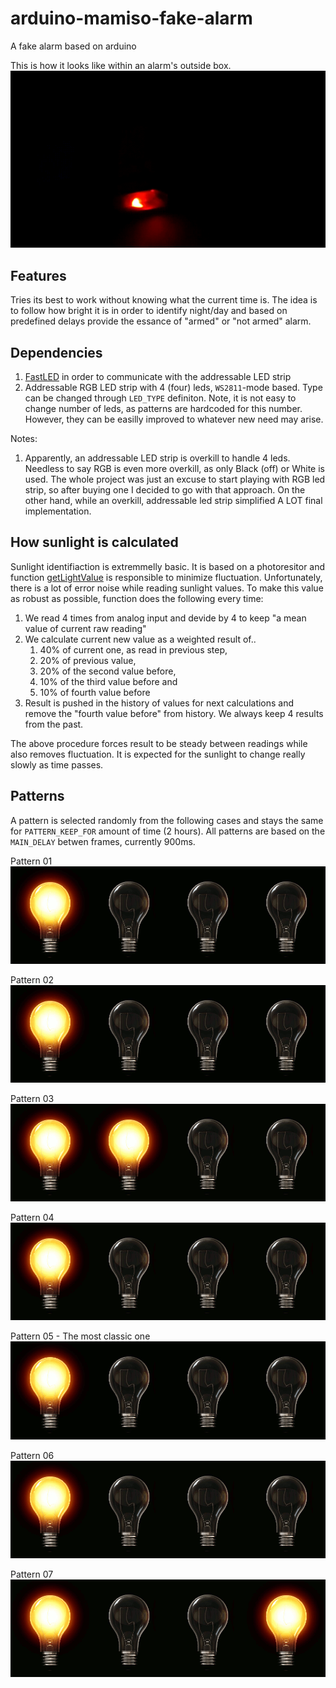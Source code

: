 # arduino-mamiso-fake-alarm
A fake alarm based on arduino

This is how it looks like within an alarm's outside box.
![Result](images/2021-12-31-07.01.12.gif)

## Features
Tries its best to work without knowing what the current time is. The idea is to follow how bright it is in order to identify night/day and based on predefined delays provide the essance of "armed" or "not armed" alarm.

## Dependencies

1. [FastLED](https://www.arduino.cc/reference/en/libraries/fastled/) in order to communicate with the addressable LED strip
2. Addressable RGB LED strip with 4 (four) leds, `WS2811`-mode based. Type can be changed through `LED_TYPE`  definiton. Note, it is not easy to change number of leds, as patterns are hardcoded for this number. However, they can be easilly improved to whatever new need may arise.

Notes:

1. Apparently, an addressable LED strip is overkill to handle 4 leds. Needless to say RGB is even more overkill, as only Black (off) or White is used. The whole project was just an excuse to start playing with RGB led strip, so after buying one I decided to go with that approach. On the other hand, while an overkill, addressable led strip simplified A LOT final implementation.

## How sunlight is calculated
Sunlight identifiaction is extremmelly basic. It is based on a photoresitor and function [getLightValue](https://github.com/xtsimpouris/arduino-mamiso-fake-alarm/blob/main/arduino-mamiso-fake-alarm.ino#L352) is responsible to minimize fluctuation. Unfortunately, there is a lot of error noise while reading sunlight values. To make this value as robust as possible, function does the following every time:

1. We read 4 times from analog input and devide by 4 to keep "a mean value of current raw reading"
2. We calculate current new value as a weighted result of..
    1. 40% of current one, as read in previous step,
    2. 20% of previous value,
    3. 20% of the second value before,
    4. 10% of the third value before and
    5. 10% of fourth value before
3. Result is pushed in the history of values for next calculations and remove the "fourth value before" from history. We always keep 4 results from the past.

The above procedure forces result to be steady between readings while also removes fluctuation. It is expected for the sunlight to change really slowly as time passes.

## Patterns
A pattern is selected randomly from the following cases and stays the same for `PATTERN_KEEP_FOR` amount of time (2 hours).
All patterns are based on the `MAIN_DELAY` betwen frames, currently 900ms.

Pattern 01
![Pattern 01](images/pattern_01.gif)

Pattern 02
![Pattern 02](images/pattern_02.gif)

Pattern 03
![Pattern 03](images/pattern_03.gif)

Pattern 04
![Pattern 04](images/pattern_04.gif)

Pattern 05 - The most classic one
![Pattern 05](images/pattern_05.gif)

Pattern 06
![Pattern 06](images/pattern_06.gif)

Pattern 07
![Pattern 07](images/pattern_07.gif)
